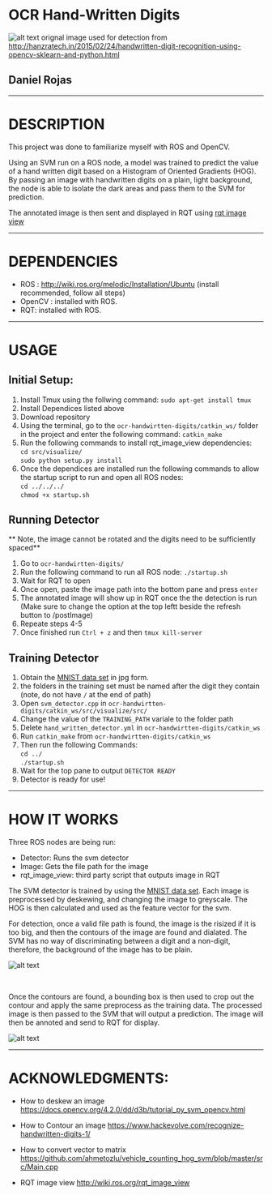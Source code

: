 # OCR Hand-Written Digits 
![alt text](https://github.com/drojasca/ocr-handwirtten-digits/blob/master/img/handwrittingTest1.png)
orignal image used for detection from http://hanzratech.in/2015/02/24/handwritten-digit-recognition-using-opencv-sklearn-and-python.html

## Daniel Rojas
---------------------------------------------------------
# DESCRIPTION
This project was done to familiarize myself with ROS and OpenCV.

Using an SVM run on a ROS node, a model was trained to predict the value of a hand written digit based
on a Histogram of Oriented Gradients (HOG).
By passing an image with handwritten digits on a plain, light background, the node is
able to isolate the dark areas and pass them to the SVM for prediction.

The annotated image is then sent and displayed in RQT using 
[rqt image view](http://wiki.ros.org/rqt_image_view)

---------------------------------------------------------
# DEPENDENCIES
- ROS : http://wiki.ros.org/melodic/Installation/Ubuntu (install recommended, follow all steps)
- OpenCV : installed with ROS.
- RQT: installed with ROS.
---------------------------------------------------------
# USAGE

## Initial Setup:
  1) Install Tmux using the follwing command: `sudo apt-get install tmux`
  2) Install Dependices listed above
  3) Download repository
  4) Using the terminal, go to the `ocr-handwirtten-digits/catkin_ws/` folder in the project and enter the following command: `catkin_make`
  5) Run the following commands to install rqt_image_view dependencies:<br />
    `cd src/visualize/`<br />
    `sudo python setup.py install`<br />
  6) Once the dependices are installed run the following commands to allow the startup script to run and open all ROS nodes:    <br />
    `cd ../../../` <br />
    `chmod +x startup.sh` <br />
    
  ## Running Detector
  ** Note, the image cannot be rotated and the digits need to be sufficiently spaced**
   1) Go to `ocr-handwirtten-digits/`
   2) Run the following command to run all ROS node: `./startup.sh`<br />
   3) Wait for RQT to open
   4) Once open, paste the image path into the bottom pane and press `enter`
   5) The annotated image will show up in RQT once the the detection is run (Make sure to change the option at the top leftt beside the refresh button to /postImage)
   6) Repeate steps 4-5
   7) Once finished run `Ctrl + z` and then `tmux kill-server`
    
 ## Training Detector
  1) Obtain the [MNIST data set](http://yann.lecun.com/exdb/mnist/) in jpg form.
  2) the folders in the training set must be named after the digit they contain (note, do not have `/` at the end of path)
  2) Open `svm_detector.cpp` in `ocr-handwirtten-digits/catkin_ws/src/visualize/src/`
  3) Change the value of the `TRAINING_PATH` variale to the folder path
  4) Delete `hand_written_detector.yml` in `ocr-handwirtten-digits/catkin_ws`
  5) Run `catkin_make` from `ocr-handwirtten-digits/catkin_ws`
  6) Then run the following Commands: <br />
    `cd ../` <br />
    `./startup.sh` <br />
  7) Wait for the top pane to output `DETECTOR READY`
  8) Detector is ready for use!
  
---------------------------------------------------------
# HOW IT WORKS

Three ROS nodes are being run:
- Detector: Runs the svm detector
- Image: Gets the file path for the image
- rqt_image_view: third party script that outputs image in RQT

The SVM detector is trained by using the [MNIST data set](http://yann.lecun.com/exdb/mnist/). Each image is preprocessed by deskewing, and changing the image to greyscale. The HOG is then calculated and used as the feature vector for the svm.

For detection, once a valid file path is found, the image is the risized if it is too big, and then the contours of the image are found and dialated. The SVM has no way of discriminating between a digit and a non-digit, therefore, the background of the image has to be plain.

![alt text](https://github.com/drojasca/ocr-handwirtten-digits/blob/master/img/contours.png)

<br />


Once the contours are found, a bounding box is then used to crop out the contour and apply the same preprocess as the training data. The processed image is then passed to the SVM that will output a prediction. The image will then be annoted and send to RQT for display.

![alt text](https://github.com/drojasca/ocr-handwirtten-digits/blob/master/img/test3.png)

---------------------------------------------------------
# ACKNOWLEDGMENTS:
  - How to deskew an image
    https://docs.opencv.org/4.2.0/dd/d3b/tutorial_py_svm_opencv.html
  
  - How to Contour an image
    https://www.hackevolve.com/recognize-handwritten-digits-1/
    
  - How to convert vector to matrix
    https://github.com/ahmetozlu/vehicle_counting_hog_svm/blob/master/src/Main.cpp
    
  - RQT image view
    http://wiki.ros.org/rqt_image_view
